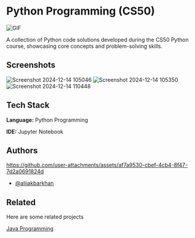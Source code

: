 # Python Programming (CS50)

<img align="middle" alt="GIF" src="https://images-wixmp-ed30a86b8c4ca887773594c2.wixmp.com/f/12cbe8a4-f55c-4b40-85bb-d8e1405e7b84/dflh43c-14c4b6c6-1a27-4473-8f5b-256a992082a0.gif?token=eyJ0eXAiOiJKV1QiLCJhbGciOiJIUzI1NiJ9.eyJzdWIiOiJ1cm46YXBwOjdlMGQxODg5ODIyNjQzNzNhNWYwZDQxNWVhMGQyNmUwIiwiaXNzIjoidXJuOmFwcDo3ZTBkMTg4OTgyMjY0MzczYTVmMGQ0MTVlYTBkMjZlMCIsIm9iaiI6W1t7InBhdGgiOiJcL2ZcLzEyY2JlOGE0LWY1NWMtNGI0MC04NWJiLWQ4ZTE0MDVlN2I4NFwvZGZsaDQzYy0xNGM0YjZjNi0xYTI3LTQ0NzMtOGY1Yi0yNTZhOTkyMDgyYTAuZ2lmIn1dXSwiYXVkIjpbInVybjpzZXJ2aWNlOmZpbGUuZG93bmxvYWQiXX0.S4JuBhcLxoGfMUihXKR5rhudyRr1-tl4jn7zO6GeE4Q" />

A collection of Python code solutions developed during the CS50 Python course, showcasing core concepts and problem-solving skills.


## Screenshots
![Screenshot 2024-12-14 105046](https://github.com/user-attachments/assets/470f4b0e-dc4f-44b5-ae73-be4260b5813b)
![Screenshot 2024-12-14 105350](https://github.com/user-attachments/assets/8a0ce9b9-0dad-43ff-ae9b-dfac82631630)
![Screenshot 2024-12-14 110448](https://github.com/user-attachments/assets/69ef4fda-1200-4d28-a2f3-88a62390e62d)



## Tech Stack

**Language:** Python Programming

**IDE:** Jupyter Notebook


## Authors

https://github.com/user-attachments/assets/af7a9530-cbef-4cb4-8f47-7d2a0691824d

- [@aliiakbarkhan](https://www.github.com/aliiakbarkhan)


## Related

Here are some related projects

[Java Programming](https://github.com/aliiakbarkhan/jubilant-java-tree/)

